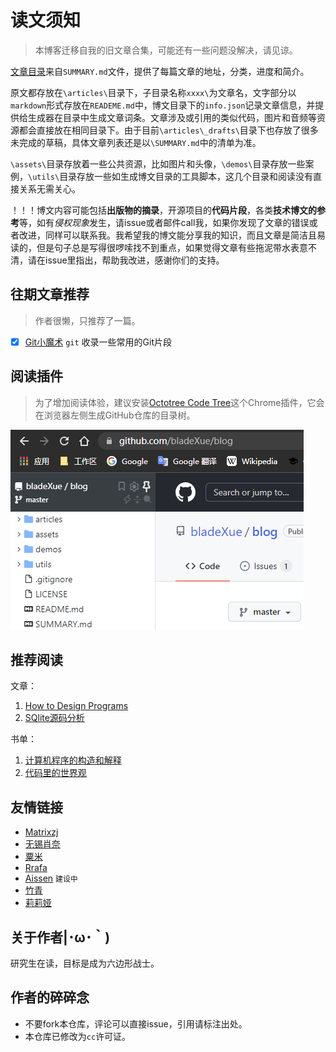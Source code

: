 # 读文须知

> 本博客迁移自我的旧文章合集，可能还有一些问题没解决，请见谅。

[文章目录](SUMMARY.md)来自`SUMMARY.md`文件，提供了每篇文章的地址，分类，进度和简介。

原文都存放在`\articles\`目录下，子目录名称`xxxx\`为文章名，文字部分以`markdown`形式存放在`READEME.md`中，博文目录下的`info.json`记录文章信息，并提供给生成器在目录中生成文章词条。文章涉及或引用的类似代码，图片和音频等资源都会直接放在相同目录下。由于目前`\articles\_drafts\`目录下也存放了很多未完成的草稿，具体文章列表还是以`\SUMMARY.md`中的清单为准。

`\assets\`目录存放着一些公共资源，比如图片和头像，`\demos\`目录存放一些案例，`\utils\`目录存放一些如生成博文目录的工具脚本，这几个目录和阅读没有直接关系无需关心。

！！！博文内容可能包括**出版物的摘录**，开源项目的**代码片段**，各类**技术博文的参考**等，如有*侵权现象*发生，请issue或者邮件call我，如果你发现了文章的错误或者改进，同样可以联系我。我希望我的博文能分享我的知识，而且文章是简洁且易读的，但是句子总是写得很啰嗦找不到重点，如果觉得文章有些拖泥带水表意不清，请在issue里指出，帮助我改进，感谢你们的支持。

## 往期文章推荐

> 作者很懒，只推荐了一篇。

- [x] [Git小魔术](articles/git/git-tricks/) `git`   收录一些常用的Git片段

## 阅读插件

> 为了增加阅读体验，建议安装[Octotree Code Tree](https://www.octotree.io/)这个Chrome插件，它会在浏览器左侧生成GitHub仓库的目录树。

![octotree](assets/images/octotree.png "octotree")

## 推荐阅读

文章：

1. [How to Design Programs](https://htdp.org/)
2. [SQlite源码分析](http://huili.github.io/)

书单：

1. [计算机程序的构造和解释](https://book.douban.com/subject/1148282/)
2. [代码里的世界观](https://book.douban.com/subject/30402683/)

## 友情链接

- [Matrixzj](https://www.cnblogs.com/matrixzj/)
- [无锡肖奈](https://segmentfault.com/u/wuxixiaonai)
- [粟米](http://www.dreamingcat.me)
- [Rrafa](http://rrafa.icu/mt-blog/)
- [Aissen](http://q-minr.top/) `建设中`
- [竹青](https://www.tardblog.cn/)
- [莉莉娅](https://liliya.top/)

## 关于作者|･ω･｀)

研究生在读，目标是成为六边形战士。

## 作者的碎碎念

- 不要fork本仓库，评论可以直接issue，引用请标注出处。
- 本仓库已修改为`cc`许可证。
